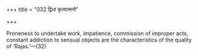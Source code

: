 +++
title = "032 द्विधा कृत्वात्मनो"

+++

Proneness to undertake work, impatience, commission of improper acts, constant addiction to sensual objects are the characteristics of the quality of ‘Rajas.’—(32)